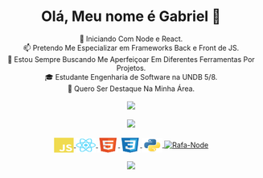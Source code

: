 <div align="center">
    <h1><strong>Olá, Meu nome é Gabriel 👋</strong></h1>
    <lo style="list-style-type: none;">
  <li> 🌱 Iniciando Com Node e React.
  <li> 📫 Pretendo Me Especializar em Frameworks Back e Front de JS.
  <li> 🔭 Estou Sempre Buscando Me Aperfeiçoar Em Diferentes Ferramentas Por Projetos.
  <li> 🎓 Estudante Engenharia de Software na UNDB 5/8.
  <li> 🌟 Quero Ser Destaque Na Minha Área.
    </ul>
    </div>
    <div align="center">
    <br>
    <a href="https://github.com/g1brielcoelho">
    <img height="180em" src="https://github-readme-stats.vercel.app/api?username=g1brielcoelho&show_icons=true&theme=dracula&include_all_commits=true&count_private=true"/>
      <br><br>
    <img height="180em" src="https://github-readme-stats.vercel.app/api/top-langs/?username=g1brielcoelho&layout=compact&langs_count=7&theme=dracula"/>
  </div>
  <div align="center" style="display: inline_block"><br>
    <img align="center" alt="Rafa-Js" height="30" width="40" src="https://raw.githubusercontent.com/devicons/devicon/master/icons/javascript/javascript-plain.svg">
    <img align="center" alt="Rafa-React" height="30" width="40" src="https://raw.githubusercontent.com/devicons/devicon/master/icons/react/react-original.svg">
    <img align="center" alt="Rafa-HTML" height="30" width="40" src="https://raw.githubusercontent.com/devicons/devicon/master/icons/html5/html5-original.svg">
    <img align="center" alt="Rafa-CSS" height="30" width="40" src="https://raw.githubusercontent.com/devicons/devicon/master/icons/css3/css3-original.svg">
    <img align="center" alt="Rafa-Python" height="30" width="40" src="https://raw.githubusercontent.com/devicons/devicon/master/icons/python/python-original.svg">
    <img align="center" alt="Rafa-Node" height="30" width="40" link rel="stylesheet" type='text/css' href="https://cdn.jsdelivr.net/gh/devicons/devicon@latest/devicon.min.css">
  </div>
  
  <div align="center">
    <br>
    <a href=https://www.instagram.com/g1briel_coelho/ target="_blank"><img src="https://img.shields.io/badge/-Instagram-%23E4405F?style=for-the-badge&logo=instagram&logoColor=white" target="_blank"></a>
  </div>
  
  <!--
  **Halowemwn/halowemwn** is a ✨ _special_ ✨ repository because its `README.md` (this file) appears on your GitHub profile.
  
  Here are some ideas to get you started:
  
  - 🔭 I’m currently working on ...
  - 🌱 I’m currently learning ...
  - 👯 I’m looking to collaborate on ...
  - 🤔 I’m looking for help with ...
  - 💬 Ask me about ...
  - 📫 How to reach me: ...
  - 😄 Pronouns: ...
  - ⚡ Fun fact: ...
  -->
  
  

<!--
**g1brielcoelho/g1brielcoelho** is a ✨ _special_ ✨ repository because its `README.md` (this file) appears on your GitHub profile.

Here are some ideas to get you started:

- 🔭 I’m currently working on ...
- 🌱 I’m currently learning ...
- 👯 I’m looking to collaborate on ...
- 🤔 I’m looking for help with ...
- 💬 Ask me about ...
- 📫 How to reach me: ...
- 😄 Pronouns: ...
- ⚡ Fun fact: ...
-->
